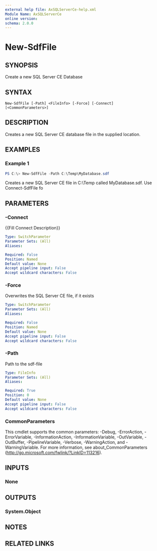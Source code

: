 ```yaml
---
external help file: AxSQLServerCe-help.xml
Module Name: AxSQLServerCe
online version:
schema: 2.0.0
---
```


# New-SdfFile

## SYNOPSIS
Create a new SQL Server CE Database

## SYNTAX

```
New-SdfFile [-Path] <FileInfo> [-Force] [-Connect] [<CommonParameters>]
```

## DESCRIPTION
Creates a new SQL Server CE database file in the supplied location.

## EXAMPLES

### Example 1
```powershell
PS C:\> New-SdfFile -Path C:\Temp\MyDatabase.sdf
```

Creates a new SQL Server CE file in C:\Temp called MyDatabase.sdf. Use Connect-SdfFile fo

## PARAMETERS

### -Connect
{{Fill Connect Description}}

```yaml
Type: SwitchParameter
Parameter Sets: (All)
Aliases:

Required: False
Position: Named
Default value: None
Accept pipeline input: False
Accept wildcard characters: False
```

### -Force
Overwrites the SQL Server CE file, if it exists

```yaml
Type: SwitchParameter
Parameter Sets: (All)
Aliases:

Required: False
Position: Named
Default value: None
Accept pipeline input: False
Accept wildcard characters: False
```

### -Path
Path to the sdf-file

```yaml
Type: FileInfo
Parameter Sets: (All)
Aliases:

Required: True
Position: 0
Default value: None
Accept pipeline input: False
Accept wildcard characters: False
```

### CommonParameters
This cmdlet supports the common parameters: -Debug, -ErrorAction, -ErrorVariable, -InformationAction, -InformationVariable, -OutVariable, -OutBuffer, -PipelineVariable, -Verbose, -WarningAction, and -WarningVariable. For more information, see about_CommonParameters (http://go.microsoft.com/fwlink/?LinkID=113216).

## INPUTS

### None

## OUTPUTS

### System.Object

## NOTES

## RELATED LINKS
